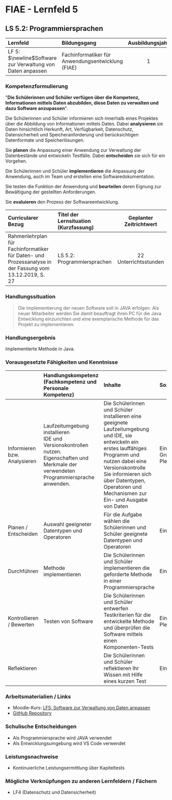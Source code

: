 # FIAE - Lernfeld 5

## LS 5.2: Programmiersprachen

| Lernfeld | Bildungsgang | Ausbildungsjahr |
| :--- | :--- | :---: |
| LF 5:</br>$\newline$Software zur Verwaltung von Daten anpassen | Fachinformatiker für Anwendungsentwicklung (FIAE) | 1 |

### Kompetenzformulierung

"**Die Schülerinnen und Schüler verfügen über die Kompetenz, Informationen mittels
Daten abzubilden, diese Daten zu verwalten und dazu Software anzupassen**".

Die Schülerinnen und Schüler informieren sich innerhalb eines Projektes über die Abbildung
von Informationen mittels Daten. Dabei **analysieren** sie Daten hinsichtlich Herkunft, Art,
Verfügbarkeit, Datenschutz, Datensicherheit und Speicheranforderung und berücksichtigen
Datenformate und Speicherlösungen.

Sie **planen** die Anpassung einer Anwendung zur Verwaltung der Datenbestände und entwickeln Testfälle. Dabei **entscheiden** sie sich für ein Vorgehen.

Die Schülerinnen und Schüler **implementieren** die Anpassung der Anwendung, auch im
Team und erstellen eine Softwaredokumentation.

Sie testen die Funktion der Anwendung und **beurteilen** deren Eignung zur Bewältigung der
gestellten Anforderungen.

Sie **evaluieren** den Prozess der Softwareentwicklung.

| Curricularer Bezug | Titel der Lernsituation (Kurzfassung) | Geplanter Zeitrichtwert |
| :--- | :--- | :---: |
| Rahmenlehrplan für Fachinformatiker für Daten- und Prozessanalyse in der Fassung vom 13.12.2019, S. 27 | LS 5.2: Programmiersprachen | 22 Unterrichtsstunden |

### Handlungssituation

> Die Implementierung der neuen Software soll in JAVA erfolgen. Als neuer Mitarbeiter werden Sie damit beauftragt ihren PC für die Java Entwicklung einzurichten und eine exemplarische Methode für das Projekt zu implementieren.

### Handlungsergebnis

Implementierte Methode in Java.

<div style="page-break-after: always;"></div>

### Vorausgesetzte Fähigkeiten und Kenntnisse

| | Handlungskompetenz</br>(Fachkompetenz und Personale Kompetenz) | Inhalte | Sozialform/Methoden |
| :--- | :--- | :--- | :--- |
| Informieren bzw. Analysieren | Laufzeitumgebung installieren </br> IDE und Versionskontrollen nutzen. </br> Eigenschaften und Merkmale der verwendeten Programmiersprache anwenden.  | Die Schülerinnen und Schüler installieren eine geeignete Laufzeitumgebung und IDE, sie entwickeln ein erstes lauffähiges Programm und nutzen dabei eine Versionskontrolle </br> Sie informieren sich über Datentypen, Operatoren und Mechanismen zur Ein- und Ausgabe von Daten | Einzelarbeit </br> Gruppenarbeit </br> Plenum
| Planen / Entscheiden | Auswahl geeigneter Datentypen und Operatoren | Für die Aufgabe wählen die Schülerinnen und Schüler geeignete Datentypen und Operatoren | Einzelarbeit |
| Durchführen | Methode implementieren | Die Schülerinnen und Schüler implementieren die geforderte Methode in einer Programmiersprache | Einzelarbeit |
| Kontrollieren / Bewerten | Testen von Software  | Die Schülerinnen und Schüler entwerfen Testkriterien für die entwickelte Methode und überprüfen die Software mittels einen Komponenten-Tests  | Einzelarbeit </br> Plenum |
| Reflektieren |  | Die Schülerinnen und Schüler reflektieren Ihr Wissen mit Hilfe eines kurzen Test | Einzelarbeit |

### Arbeitsmaterialien / Links

- Moodle-Kurs: [LF5: Software zur Verwaltung von Daten anpassen](https://moodle.mm-bbs.de/moodle/course/view.php?id=3258)
- [GitHub Repository](https://github.com/jtuttas/lf5)

### Schulische Entscheidungen

- Als Programmiersprache wird JAVA verwendet
- Als Entwicklungsumgebung wird VS Code verwendet

<div style="page-break-after: always;"></div>

### Leistungsnachweise

- Kontinuierliche Leistungsermittlung über Kapiteltests

### Mögliche Verknüpfungen zu anderen Lernfeldern / Fächern

- LF4 (Datenschutz und Datensicherheit)
